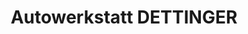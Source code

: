 ---
title: "Autowerkstatt DETTINGER"
url: /freiburg-im-breisgau/autowerkstatt-dettinger-umkircher-strasse-8/
shop: Autowerkstatt
---